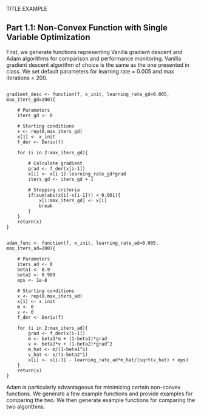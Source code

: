 TITLE EXAMPLE


## Part 1.1: Non-Convex Function with Single Variable Optimization

First, we generate functions representing Vanilla gradient descent and Adam algorithms for comparison and performance monitoring. Vanilla gradient descent algorithm of choice is the same as the one presented in class. We set default parameters for learning rate = 0.005 and max iterations = 200.

```{r, include=FALSE, echo=FALSE, warning=FALSE, message=FALSE}

gradient_desc <- function(f, x_init, learning_rate_gd=0.005, max_iters_gd=200){
    
    # Parameters
    iters_gd <- 0
    
    # Starting conditions
    x <- rep(0,max_iters_gd)
    x[1] <- x_init
    f_der <- Deriv(f)
    
    for (i in 2:max_iters_gd){
        
        # Calculate gradient
        grad <- f_der(x[i-1])
        x[i] <- x[i-1]-learning_rate_gd*grad
        iters_gd <- iters_gd + 1
        
        # Stopping criteria
        if(sum(abs(x[i]-x[i-1])) < 0.001){
            x[i:max_iters_gd] <- x[i]
            break
        }
    }
    return(x)
}

```


```{r, echo=FALSE, warning=FALSE, message=FALSE}

adam_func <- function(f, x_init, learning_rate_ad=0.005, max_iters_ad=200){
    
    # Parameters
    iters_ad <- 0
    beta1 <- 0.9
    beta2 <- 0.999
    eps <- 1e-8
    
    # Starting conditions
    x <- rep(0,max_iters_ad)
    x[1] <- x_init
    m <- 0
    v <- 0
    f_der <- Deriv(f)
    
    for (i in 2:max_iters_ad){
        grad <- f_der(x[i-1])
        m <- beta1*m + (1-beta1)*grad
        v <- beta2*v + (1-beta2)*grad^2
        m_hat <- m/(1-beta1^i)
        v_hat <- v/(1-beta2^i)
        x[i] <- x[i-1] - learning_rate_ad*m_hat/(sqrt(v_hat) + eps)
    }
    return(x)
}

```

Adam is particularly advantageous for minimizing certain non-convex functions. We generate a few example functions and provide examples for comparing the two. We then generate example functions for comparing the two algorithms. 
